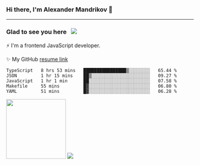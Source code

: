 ### Hi there, I'm Alexander Mandrikov 👋

- - -

### Glad to see you here &nbsp; ![](https://komarev.com/ghpvc/?username=nunsez&color=blue&label=visitors)

⚡ I'm a frontend JavaScript developer.

✨ My GitHub <a href="https://nunsez.github.io/" target="_blank">resume link</a>

<!--
**nunsez/nunsez** is a ✨ _special_ ✨ repository because its `README.md` (this file) appears on your GitHub profile.

Here are some ideas to get you started:

- 🔭 I’m currently working on ...
- 🌱 I’m currently learning ...
- 👯 I’m looking to collaborate on ...
- 🤔 I’m looking for help with ...
- 💬 Ask me about ...
- 📫 How to reach me: ...
- 😄 Pronouns: ...
- ⚡ Fun fact: ...
-->


<!--START_SECTION:waka-->
```text
TypeScript   8 hrs 53 mins   ████████████████▒░░░░░░░░   65.44 % 
JSON         1 hr 15 mins    ██▒░░░░░░░░░░░░░░░░░░░░░░   09.27 % 
JavaScript   1 hr 1 min      ██░░░░░░░░░░░░░░░░░░░░░░░   07.58 % 
Makefile     55 mins         █▓░░░░░░░░░░░░░░░░░░░░░░░   06.80 % 
YAML         51 mins         █▓░░░░░░░░░░░░░░░░░░░░░░░   06.28 % 
```
<!--END_SECTION:waka-->

<span>
<img height="160em" src="https://github-readme-stats.vercel.app/api?username=nunsez&show_icons=true&count_private=true&hide_border=true&hide=issues" />
<img src="https://github-readme-stats.vercel.app/api/top-langs/?username=nunsez&layout=compact&hide_border=true" />
</span>

<!--
[![willianrod's wakatime stats](https://github-readme-stats.vercel.app/api/wakatime?username=nunsez&hide_border=true)](https://github.com/anuraghazra/github-readme-stats)
-->
